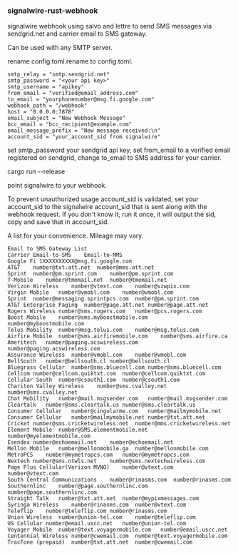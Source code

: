 ### signalwire-rust-webhook

signalwire webhook using salvo and lettre to send SMS messages via sendgrid.net and carrier email to SMS gateway.

Can be used with any SMTP server.

rename config.toml.rename to config.toml.
```
smtp_relay = "smtp.sendgrid.net"
smtp_password = "<your api key>"
smtp_username = "apikey"
from_email = "verified@email_address.com"
to_email = "yourphonenumber@msg.fi.google.com"
webhook_path = "/webhook"
host = "0.0.0.0:7878"
email_subject = "New Webhook Message"
bcc_email = "bcc_recipient@example.com"
email_message_prefix = "New message received:\n"
account_sid = "your_account_sid from signalwire"
```
set smtp_password your sendgrid api key, set from_email to a verified email registered on sendgrid, change to_email to SMS address for your carrier.

cargo run --release


point signalwire to your webhook.


To prevent unauthorized usage account_sid is validated, set your account_sid to the signalwire account_sid that is sent along with the webhook request.  If you don't know it, run it once, it will output the sid, copy and save that in account_sid.

A list for your convenience. Mileage may vary.
```
Email to SMS Gateway List
Carrier	Email-to-SMS	Email-to-MMS
Google Fi 1XXXXXXXXXX@msg.fi.google.com
AT&T	number@txt.att.net	number@mms.att.net
Sprint	number@pm.sprint.com	number@pm.sprint.com
T-Mobile	number@tmomail.net	number@tmomail.net
Verizon Wireless	number@vtext.com	number@vzwpix.com
Virgin Mobile	number@vmobl.com	number@vmobl.com
Sprint	number@messaging.sprintpcs.com	number@pm.sprint.com
AT&T Enterprise Paging	number@page.att.net	number@page.att.net
Rogers Wireless	number@sms.rogers.com	number@pcs.rogers.com
Boost Mobile	number@sms.myboostmobile.com	number@myboostmobile.com
Telus Mobility	number@msg.telus.com	number@msg.telus.com
Airfire Mobile	number@sms.airfiremobile.com	number@sms.airfire.ca
Ameritech	number@paging.acswireless.com	number@paging.acswireless.com
Assurance Wireless	number@vmobl.com	number@vmobl.com
BellSouth	number@bellsouth.cl	number@bellsouth.cl
Bluegrass Cellular	number@sms.bluecell.com	number@sms.bluecell.com
Cellcom	number@cellcom.quiktxt.com	number@cellcom.quiktxt.com
Cellular South	number@csouth1.com	number@csouth1.com
Chariton Valley Wireless	number@sms.cvalley.net	number@sms.cvalley.net
Chat Mobility	number@mail.msgsender.com	number@mail.msgsender.com
Cleartalk	number@sms.cleartalk.us	number@sms.cleartalk.us
Consumer Cellular	number@cingularme.com	number@mailmymobile.net
Consumer Cellular	number@mailmymobile.net	number@txt.att.net
Cricket	number@sms.cricketwireless.net	number@mms.cricketwireless.net
Element Mobile	number@SMS.elementmobile.net	number@myelementmobile.com
Esendex	number@echoemail.net	number@echoemail.net
Mellon Mobile	number@mellonmobile.ga	number@mellonmobile.com
MetroPCS	number@mymetropcs.com	number@mymetropcs.com
Nextech	number@sms.ntwls.net	number@sms.nextechwireless.com
Page Plus Cellular(Verizon MVNO)	number@vtext.com	number@vtext.com
South Central Communications	number@rinasms.com	number@rinasms.com
Southernlinc	number@page.southernlinc.com	number@page.southernlinc.com
Straight Talk	number@txt.att.net	number@mypixmessages.com
Syringa Wireless	number@rinasms.com	number@vtext.com
Teleflip	number@teleflip.com	number@rinasms.com
Union Wireless	number@union-tel.com	number@teleflip.com
US Cellular	number@email.uscc.net	number@union-tel.com
Voyager Mobile	number@text.voyagermobile.com	number@email.uscc.net
Centennial Wireless	number@cwemail.com	number@text.voyagermobile.com
TracFone (prepaid)	number@txt.att.net	number@cwemail.com
```
